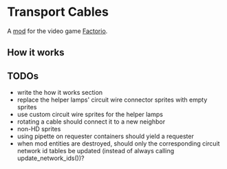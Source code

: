 # Transport Cables

A [mod](https://mods.factorio.com/) for the video game [Factorio](https://www.factorio.com/).

## How it works

## TODOs

* write the how it works section
* replace the helper lamps' circuit wire connector sprites with empty sprites
* use custom circuit wire sprites for the helper lamps
* rotating a cable should connect it to a new neighbor
* non-HD sprites
* using pipette on requester containers should yield a requester
* when mod entities are destroyed, should only the corresponding circuit network id tables be updated (instead of always calling update_network_ids())?
